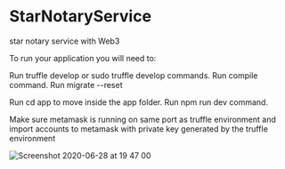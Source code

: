 # StarNotaryService
star notary service with Web3


To run your application you will need to:

Run truffle develop or sudo truffle develop commands.
Run compile command.
Run migrate --reset

Run cd app to move inside the app folder.
Run npm run dev command.

Make sure metamask is running on same port as truffle environment and import accounts to metamask with private key generated by the truffle environment

![Screenshot 2020-06-28 at 19 47 00](https://user-images.githubusercontent.com/17296281/85955693-46026e80-b978-11ea-915f-ff2d6d3f8248.png)

